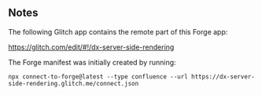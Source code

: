 
## Notes

The following Glitch app contains the remote part of this Forge app:

https://glitch.com/edit/#!/dx-server-side-rendering


The Forge manifest was initially created by running:

```
npx connect-to-forge@latest --type confluence --url https://dx-server-side-rendering.glitch.me/connect.json
```

